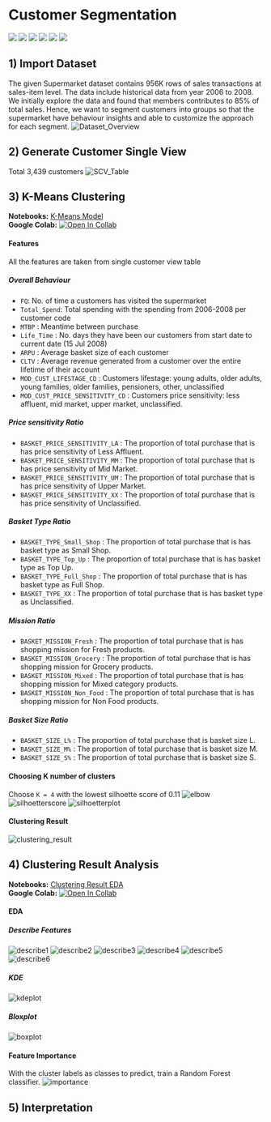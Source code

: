 # Customer Segmentation
[![](https://img.shields.io/badge/-K--Means-blue)](#) [![](https://img.shields.io/badge/-DAX-blue)](#) [![](https://img.shields.io/badge/-Python-green)](#) [![](https://img.shields.io/badge/-Google--Colab-blue)](#) [![](https://img.shields.io/badge/-Power--BI-blue)](#) [![](https://img.shields.io/badge/-Dashboard-blue)](#)

## 1) Import Dataset
The given Supermarket dataset contains 956K rows of sales transactions at sales-item level. The data include historical data from year 2006 to 2008.
We initially explore the data and found that members contributes to 85% of total sales. Hence, we want to segment customers into groups so that the supermarket have behaviour insights and able to customize the approach for each segment. 
![Dataset_Overview](./Dataset_Overview.PNG)

## 2) Generate Customer Single View
Total 3,439 customers
![SCV_Table](./SCV_Table.png)

## 3) K-Means Clustering
**Notebooks:** [K-Means Model](./Revise_of_Supermarket_Clustering.ipynb)  
**Google Colab:** [![Open In Collab](https://colab.research.google.com/assets/colab-badge.svg)](https://colab.research.google.com/github/jane-russ/MADT8101/blob/main/2.Basic%20Customer%20Analytics%20%26%20Single%20Customer%20View/Revise_of_Supermarket_Clustering.ipynb)
#### Features
All the features are taken from single customer view table
##### Overall Behaviour
* `FQ`: No. of time a customers has visited the supermarket
* `Total_Spend`: Total spending with the spending from 2006-2008 per customer code
* `MTBP` : Meantime between purchase 
* `Life_Time` : No. days they have been our customers from start date to current date (15 Jul 2008)
* `ARPU` : Average basket size of each customer
* `CLTV` : Average revenue generated from a customer over the entire lifetime of their account
* `MOD_CUST_LIFESTAGE_CD` : Customers lifestage: young adults, older adults, young families, older families, pensioners, other, unclassified
* `MOD_CUST_PRICE_SENSITIVITY_CD` : Customers price sensitivity: less affluent, mid market, upper market, unclassified. 
##### Price sensitivity Ratio
* `BASKET_PRICE_SENSITIVITY_LA` : The proportion of total purchase that is has price sensitivity of Less Affluent.
* `BASKET_PRICE_SENSITIVITY_MM` : The proportion of total purchase that is has price sensitivity of Mid Market.
* `BASKET_PRICE_SENSITIVITY_UM` : The proportion of total purchase that is has price sensitivity of Upper Market.
* `BASKET_PRICE_SENSITIVITY_XX` : The proportion of total purchase that is has price sensitivity of Unclassified.
##### Basket Type Ratio
* `BASKET_TYPE_Small_Shop` : The proportion of total purchase that is has basket type as Small Shop.
* `BASKET_TYPE_Top_Up` : The proportion of total purchase that is has basket type as Top Up.
* `BASKET_TYPE_Full_Shop` : The proportion of total purchase that is has basket type as Full Shop.
* `BASKET_TYPE_XX` : The proportion of total purchase that is has basket type as Unclassified. 
##### Mission Ratio
* `BASKET_MISSION_Fresh` : The proportion of total purchase that is has shopping mission for Fresh products.
* `BASKET_MISSION_Grocery` : The proportion of total purchase that is has shopping mission for Grocery products.
* `BASKET_MISSION_Mixed` : The proportion of total purchase that is has shopping mission for Mixed category products.
* `BASKET_MISSION_Non_Food` : The proportion of total purchase that is has shopping mission for Non Food products.
##### Basket Size Ratio
* `BASKET_SIZE_L%` : The proportion of total purchase that is basket size L.
* `BASKET_SIZE_M%` : The proportion of total purchase that is basket size M.
* `BASKET_SIZE_S%` : The proportion of total purchase that is basket size S. 
 
#### Choosing K number of clusters
Choose `K = 4` with the lowest silhoette score of 0.11
![elbow](./elbow.png)
![silhoetterscore](./silhoetterscore_compare.PNG)
![silhoetterplot](./silhoetterplot_K4.png)

#### Clustering Result
![clustering_result](./clustering_result.png)

## 4) Clustering Result Analysis
**Notebooks:** [Clustering Result EDA](./Revise_Clustering_Result.ipynb)  
**Google Colab:** [![Open In Collab](https://colab.research.google.com/assets/colab-badge.svg)](https://colab.research.google.com/github/jane-russ/MADT8101/blob/main/2.Basic%20Customer%20Analytics%20%26%20Single%20Customer%20View/Revise_Clustering_Result.ipynb)

#### EDA
##### Describe Features
![describe1](./Features_Describe_Buying1.PNG)
![describe2](./Features_Describe_Buying2.PNG)
![describe3](./Features_Describe_PriceSensitivity.PNG)
![describe4](./Features_Describe_BasketType.PNG)
![describe5](./Features_Describe_MIssion.PNG)
![describe6](./Features_Describe_Size.PNG)
##### KDE
![kdeplot](./Features_KDE.png)
##### Bloxplot
![boxplot](./Features_Boxplot.png)
#### Feature Importance
With the cluster labels as classes to predict, train a Random Forest classifier.
![importance](./Features_Importance.png) 
## 5) Interpretation
